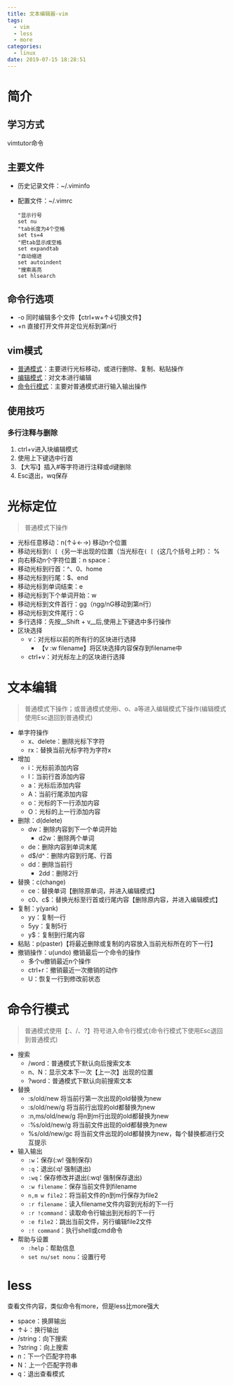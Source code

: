 ```yaml
---
title: 文本编辑器-vim
tags:
  - vim
  - less
  - more
categories:
  - linux
date: 2019-07-15 18:28:51
---
```


# 简介
## 学习方式
vimtutor命令
## 主要文件
- 历史记录文件：~/.viminfo
- 配置文件：~/.vimrc

    ```
    "显示行号
    set nu
    "tab长度为4个空格
    set ts=4
    "把tab显示成空格
    set expandtab
    "自动缩进
    set autoindent
    "搜索高亮
    set hlsearch
    ```
## 命令行选项
* -o 同时编辑多个文件【ctrl+w+↑↓切换文件】
* +n 直接打开文件并定位光标到第n行

## vim模式
* [普通模式](#光标定位)：主要进行光标移动，或进行删除、复制、粘贴操作
* [编辑模式](#文本编辑)：对文本进行编辑
* [命令行模式](#命令行模式)：主要对普通模式进行输入输出操作

## 使用技巧
### 多行注释与删除  
1. ctrl+v进入块编辑模式  
2. 使用上下键选中行首  
3. 【大写i】插入#等字符进行注释或d键删除  
4. Esc退出，wq保存

# 光标定位
>普通模式下操作

* 光标任意移动：n(↑↓←→) 移动n个位置
* 移动光标到`( [ {`另一半出现的位置（当光标在`( [ {`这几个括号上时）： %
* 向右移动n个字符位置：n space：
* 移动光标到行首：^、0、home
* 移动光标到行尾：$、end
* 移动光标到单词结束：e
* 移动光标到下个单词开始：w
* 移动光标到文件首行：gg（ngg/nG移动到第n行）
* 移动光标到文件尾行：G
* 多行选择：先按__Shift + v__后,使用上下键选中多行操作
* 区块选择
    - v：对光标以前的所有行的区块进行选择
        + 【v :w filename】将区块选择内容保存到filename中
    - ctrl+v：对光标左上的区块进行选择

# 文本编辑
>普通模式下操作；或普通模式使用i、o、a等进入编辑模式下操作(编辑模式使用Esc退回到普通模式)

* 单字符操作
    + x、delete：删除光标下字符
    + rx：替换当前光标字符为字符x
* 增加
    - i：光标前添加内容
    - I：当前行首添加内容
    - a：光标后添加内容
    - A：当前行尾添加内容
    - o：光标的下一行添加内容
    - O：光标的上一行添加内容
* 删除：d(delete)
    +  dw：删除内容到下一个单词开始
        *  d2w：删除两个单词
    +  de：删除内容到单词末尾
    +  d$/d^：删除内容到行尾、行首
    +  dd：删除当前行
        *  2dd：删除2行
* 替换：c(change)
    + ce：替换单词【删除原单词，并进入编辑模式】
    + c0、c$：替换光标至行首或行尾内容【删除原内容，并进入编辑模式】
* 复制：y(yank)
    + yy：复制一行
    + 5yy：复制5行
    + y$：复制到行尾内容
* 粘贴：p(paster)【将最近删除或复制的内容放入当前光标所在的下一行】
* 撤销操作：u(undo) 撤销最后一个命令的操作
    + 多个u撤销最近n个操作
    + ctrl+r：撤销最近一次撤销的动作
    + U：恢复一行到修改前状态

# 命令行模式
>普通模式使用【:、/、?】符号进入命令行模式(命令行模式下使用Esc退回到普通模式)

* 搜索
    - /word：普通模式下默认向后搜索文本
    - n、N：显示文本下一次【上一次】出现的位置
    - ?word：普通模式下默认向前搜索文本
* 替换
    - :s/old/new 将当前行第一次出现的old替换为new
    - :s/old/new/g 将当前行出现的old都替换为new
    - :n,ms/old/new/g 将n到m行出现的old都替换为new
    - :%s/old/new/g 将当前文件出现的old都替换为new
    - %s/old/new/gc 将当前文件出现的old都替换为new，每个替换都进行交互提示
* 输入输出
    - `:w`：保存(:w! 强制保存)
    - `:q`：退出(:q! 强制退出)
    - `:wq`：保存修改并退出(:wq! 强制保存退出)
    - `:w filename`：保存当前文件到filename
    - `n,m w file2`：将当前文件的n到m行保存为file2
    - `:r filename`：读入filename文件内容到光标的下一行
    - `:r !command`：读取命令行输出到光标的下一行
    - `:e file2`：跳出当前文件，另行编辑file2文件
    - `:! command`：执行shell或cmd命令
* 帮助与设置
    - `:help`：帮助信息
    - `set nu/set nonu`：设置行号

# less
查看文件内容，类似命令有more，但是less比more强大

* space：换屏输出
* ↑↓：换行输出
* /string：向下搜索
* ?string：向上搜索
* n：下一个匹配字符串
* N：上一个匹配字符串
* q：退出查看模式
